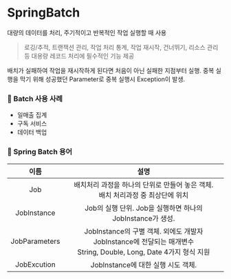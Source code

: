 # SpringBatch
대량의 데이터를 처리, 주기적이고 반복적인 작업 실행할 때 사용
> 로깅/추적, 트랜잭션 관리, 작업 처리 통계, 작업 재시작, 건너뛰기, 리소스 관리 등 대용량 레코드 처리에 필수적인 기능 제공

배치가 실패하여 작업을 재시작하게 된다면 처음이 아닌 실패한 지점부터 실행. 중복 실행을 막기 위해 성공했던 Parameter로 중복 실행시 Exception이 발생.

### 📌 Batch 사용 사례
- 일매출 집계
- 구독 서비스
- 데이터 백업

### 📌 Spring Batch 용어
|이름|설명|
|:--:|:--:|
|Job|배치처리 과정을 하나의 단위로 만들어 놓은 객체. <br> 배치 처리과정 중 최상단에 위치 |
|JobInstance|Job의 실행 단위. Job을 실행하면 하나의 JobInstance가 생성.|
|JobParameters|JobInstance의 구별 객체. 외에도 개발자 JobInstance에 전달되는 매개변수 <br> String, Double, Long, Date 4가지 형식 지원 |
|JobExcution|JobInstance에 대한 실행 시도 객체. |
